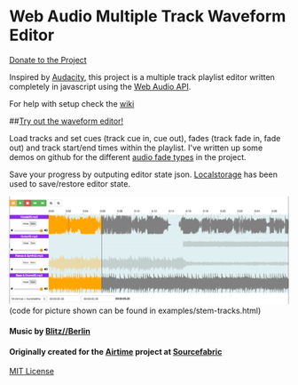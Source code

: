 Web Audio Multiple Track Waveform Editor
=================

[Donate to the Project](http://igg.me/at/waveform-playlist)

Inspired by [Audacity](http://audacity.sourceforge.net/), this project is a multiple track playlist editor written completely in javascript using the [Web Audio API](http://webaudio.github.io/web-audio-api/).

For help with setup check the [wiki](https://github.com/naomiaro/waveform-playlist/wiki)

##[Try out the waveform editor!](http://naomiaro.github.io/waveform-playlist/examples/web-audio-editor.html)

Load tracks and set cues (track cue in, cue out), fades (track fade in, fade out) and track start/end times within the playlist.
I've written up some demos on github for the different [audio fade types](https://github.com/naomiaro/Web-Audio-Fades) in the project.

Save your progress by outputing editor state json.
[Localstorage](http://diveintohtml5.info/storage.html) has been used to save/restore editor state.

![Screenshot](img/stemtracks.png?raw=true "stem tracks mute solo volume control")
(code for picture shown can be found in examples/stem-tracks.html)

#### Music by [Blitz//Berlin](http://blitz-berlin.com/)

#### Originally created for the [Airtime](https://www.sourcefabric.org/en/airtime/) project at [Sourcefabric](https://www.sourcefabric.org/)

[MIT License](http://doge.mit-license.org)
